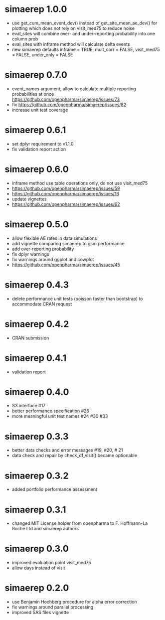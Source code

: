 # simaerep 1.0.0
- use get_cum_mean_event_dev() instead of get_site_mean_ae_dev() for plotting which does not rely on visit_med75 to reduce noise
- eval_sites will combine over- and under-reporting probability into one column prob
- eval_sites with inframe method will calculate delta events
- new simaerep defaults inframe = TRUE, mult_corr = FALSE, visit_med75 = FALSE, under_only = FALSE

# simaerep 0.7.0
- event_names argument, allow to calculate multiple reporting probabilities at once https://github.com/openpharma/simaerep/issues/73
- fix https://github.com/openpharma/simaerep/issues/82
- increase unit test coverage

# simaerep 0.6.1
- set dplyr requirement to v1.1.0
- fix validation report action

# simaerep 0.6.0
- inframe method use table operations only, do not use visit_med75
- https://github.com/openpharma/simaerep/issues/59
- https://github.com/openpharma/simaerep/issues/16
- update vignettes
- https://github.com/openpharma/simaerep/issues/62

# simaerep 0.5.0
- allow flexible AE rates in data simulations
- add vignette comparing simaerep to gsm performance
- add over-reporting probability
- fix dplyr warnings
- fix warnings around ggplot and cowplot
- https://github.com/openpharma/simaerep/issues/45

# simaerep 0.4.3
- delete performance unit tests (poisson faster than bootstrap) to accommodate CRAN request

# simaerep 0.4.2
- CRAN submission

# simaerep 0.4.1
- validation report

# simaerep 0.4.0
- S3 interface #17
- better performance specification #26
- more meaningful unit test names #24 #30 #33

# simaerep 0.3.3
- better data checks and error messages #19, #20, # 21
- data check and repair by check_df_visit() became optionable

# simaerep 0.3.2
- added portfolio performance assessment

# simaerep 0.3.1
- changed MIT License holder from openpharma to F. Hoffmann-La Roche Ltd and simaerep authors

# simaerep 0.3.0
- improved evaluation point visit_med75
- allow days instead of visit

# simaerep 0.2.0
- use Benjamin Hochberg procedure for alpha error correction
- fix warnings around parallel processing
- improved SAS files vignette
